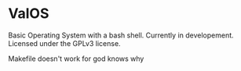 # ValOS
Basic Operating System with a bash shell. Currently in developement. Licensed under the GPLv3 license.

Makefile doesn't work for god knows why
